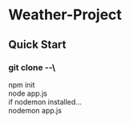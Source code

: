 # Weather-Project
## Quick Start
### git clone --\
npm init\
node app.js\
if nodemon installed...\
nodemon app.js

